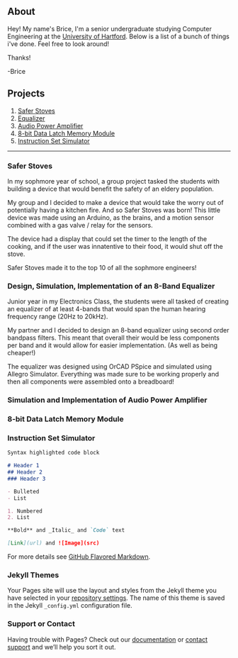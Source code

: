## About

Hey! My name's Brice, I'm a senior undergraduate studying Computer Engineering at the [University of Hartford](https://hartford.edu). Below is a list of a bunch of things i've done.
Feel free to look around!

 Thanks!

 -Brice 

Projects
---

  1. [Safer Stoves](#safer-stoves)
  2. [Equalizer](#design-simulation-implementation-of-an-8-band-equalizer)
  3. [Audio Power Amplifier](#simulation-and-implementation-of-audio-power-amplifier)
  4. [8-bit Data Latch Memory Module](#8-bit-data-latch-memory-module)
  5. [Instruction Set Simulator](#instruction-set-simulator)
 
---
### Safer Stoves


In my sophmore year of school, a group project tasked the students with building a device that would benefit the safety of an eldery population.

My group and I decided to make a device that would take the worry out of potentially having a kitchen fire. And so Safer Stoves was born!
This little device was made using an Arduino, as the brains, and a motion sensor combined with a gas valve / relay for the sensors.

The device had a display that could set the timer to the length of the cooking, and if the user was innatentive to their food, it would shut off the stove.

Safer Stoves made it to the top 10 of all the sophmore engineers!

### Design, Simulation, Implementation of an 8-Band Equalizer

Junior year in my Electronics Class, the students were all tasked of creating an equalizer of at least 4-bands that would span the human hearing frequency range (20Hz to 20kHz).  

My partner and I decided to design an 8-band equalizer using second order bandpass filters.  This meant that overall their would be less components per band and it would allow for easier implementation. (As well as being cheaper!)

The equalizer was designed using OrCAD PSpice and simulated using Allegro  Simulator.  Everything was made sure to be working properly and then all components were assembled onto a breadboard!

### Simulation and Implementation of Audio Power Amplifier

### 8-bit Data Latch Memory Module

### Instruction Set Simulator

```markdown
Syntax highlighted code block

# Header 1
## Header 2
### Header 3

- Bulleted
- List

1. Numbered
2. List

**Bold** and _Italic_ and `Code` text

[Link](url) and ![Image](src)
```

For more details see [GitHub Flavored Markdown](https://guides.github.com/features/mastering-markdown/).

### Jekyll Themes

Your Pages site will use the layout and styles from the Jekyll theme you have selected in your [repository settings](https://github.com/brice-v/brice-v.github.io/settings). The name of this theme is saved in the Jekyll `_config.yml` configuration file.

### Support or Contact

Having trouble with Pages? Check out our [documentation](https://help.github.com/categories/github-pages-basics/) or [contact support](https://github.com/contact) and we’ll help you sort it out.
